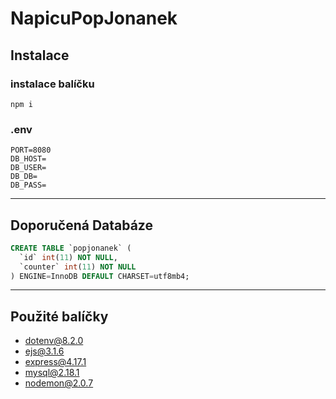 
# NapicuPopJonanek

## Instalace
### instalace balíčku 
```
npm i
```
### .env 
```
PORT=8080
DB_HOST=
DB_USER=
DB_DB=
DB_PASS=
```
***
## Doporučená Databáze
```sql
CREATE TABLE `popjonanek` (
  `id` int(11) NOT NULL,
  `counter` int(11) NOT NULL
) ENGINE=InnoDB DEFAULT CHARSET=utf8mb4;

```
***

## Použité balíčky
* dotenv@8.2.0
* ejs@3.1.6
* express@4.17.1
* mysql@2.18.1
* nodemon@2.0.7
